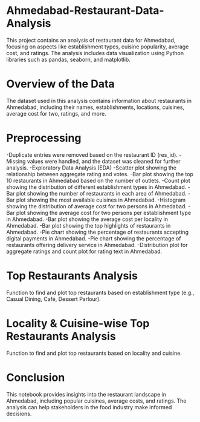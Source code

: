 # Ahmedabad-Restaurant-Data-Analysis
This project contains an analysis of restaurant data for Ahmedabad, focusing on aspects like establishment types, cuisine popularity, average cost, and ratings. The analysis includes data visualization using Python libraries such as pandas, seaborn, and matplotlib.

# Overview of the Data
The dataset used in this analysis contains information about restaurants in Ahmedabad, including their names, establishments, locations, cuisines, average cost for two, ratings, and more.

# Preprocessing
-Duplicate entries were removed based on the restaurant ID (res_id).
-Missing values were handled, and the dataset was cleaned for further analysis.
-Exploratory Data Analysis (EDA)
-Scatter plot showing the relationship between aggregate rating and votes.
-Bar plot showing the top 10 restaurants in Ahmedabad based on the number of outlets.
-Count plot showing the distribution of different establishment types in Ahmedabad.
-Bar plot showing the number of restaurants in each area of Ahmedabad.
-Bar plot showing the most available cuisines in Ahmedabad.
-Histogram showing the distribution of average cost for two persons in Ahmedabad.
-Bar plot showing the average cost for two persons per establishment type in Ahmedabad.
-Bar plot showing the average cost per locality in Ahmedabad.
-Bar plot showing the top highlights of restaurants in Ahmedabad.
-Pie chart showing the percentage of restaurants accepting digital payments in Ahmedabad.
-Pie chart showing the percentage of restaurants offering delivery service in Ahmedabad.
-Distribution plot for aggregate ratings and count plot for rating text in Ahmedabad.

# Top Restaurants Analysis
Function to find and plot top restaurants based on establishment type (e.g., Casual Dining, Café, Dessert Parlour).

# Locality & Cuisine-wise Top Restaurants Analysis
Function to find and plot top restaurants based on locality and cuisine.

# Conclusion
This notebook provides insights into the restaurant landscape in Ahmedabad, including popular cuisines, average costs, and ratings. The analysis can help stakeholders in the food industry make informed decisions.
